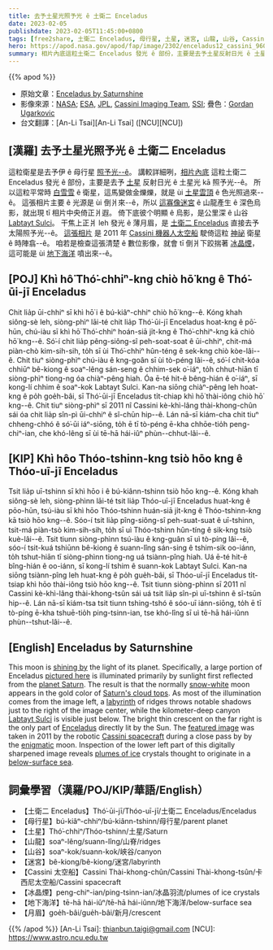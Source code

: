 ```yaml
---
title: 去予土星光照予光 ê 土衛二 Enceladus
date: 2023-02-05
publishdate: 2023-02-05T11:45:00+0800
tags: [free2share, 土衛二 Enceladus, 母行星, 土星, 迷宮, 山龍, 山谷, Cassini 太空船, 冰晶煙, 地下海洋, 月眉]
hero: https://apod.nasa.gov/apod/fap/image/2302/enceladus12_cassini_960.jpg
summary: 相片內底這粒土衛二 Enceladus 發光 ê 部份，主要是去予土星反射日光 ê 土星光 kā 照予光--ê。
---
```


{{% apod %}}

- 原始文章：[Enceladus by Saturnshine](https://apod.nasa.gov/apod/ap230205.html)
- 影像來源：[NASA](https://www.nasa.gov/); [ESA](https://www.esa.int/), [JPL](https://www.jpl.nasa.gov/), [Cassini Imaging Team](https://ciclops.org/), [SSI](https://www.spacescience.org/); 疊色：[Gordan Ugarkovic](https://www.flickr.com/people/ugordan/)
- 台文翻譯：[An-Li Tsai][An-Li Tsai] ([NCU][NCU])

## [漢羅] 去予土星光照予光 ê 土衛二 Enceladus
這粒衛星是去予伊 ê 母行星 [照予光--ê][shining by]。
講較詳細咧，[相片內底][pictured here] 這粒土衛二 Enceladus 發光 ê 部份，主要是去予 [土星][planet Saturn] 反射日光 ê 土星光 kā 照予光--ê。
所以這粒平常時 [白雪雪][snow-white] ê 衛星，這馬變做金爍爍，就是 ùi [土星雲頂][Saturn's cloud tops] ê 色光照過來--ê。
這張相片主要 ê 光源是 ùi 倒爿來--ê，所以 [這寡像迷宮][labyrinth] ê 山龍產生 ê 深色烏影，就出現 tī 相片中央倚正爿遐。
倚下底彼个明顯 ê 烏影，是公里深 ê 山谷 [Labtayt Sulci][Labtayt Sulci]。
干焦上正爿 leh 發光 ê 薄月眉，是 [土衛二 Enceladus][Enceladus] 直接去予太陽照予光--ê。
[這張相片][featured image] 是 2011 年 [Cassini 機器人太空船][Cassini spacecraft] 駛倚這粒 [神祕][enigmatic] 衛星 ê 時陣翕--ê。
咱若是檢查這張清楚 ê 數位影像，就會 tī 倒爿下跤揣著 [冰晶煙][plumes of ice]，這可能是 ùi  [地下海洋][below-surface sea] 噴出來--ê。



## [POJ] Khì hô͘ Thó͘-chhiⁿ-kng chiò hō͘ kng ê Thó͘-ūi-jī Enceladus
Chit lia̍p ūi-chhiⁿ sī khì hō͘ i ê bú-kiâⁿ-chhiⁿ chiò hō͘ kng--ê.
Kóng khah siông-sè leh, siòng-phìⁿ lāi-té chit lia̍p Thó͘-ūi-jī Enceladus hoat-kng ê pō͘-hūn, chú-iàu sī khì hō͘ Thó͘-chhiⁿ hoán-siā ji̍t-kng ê Thó͘-chhiⁿ-kng  kā chiò hō͘ kng--ê.
Só͘-í chit lia̍p pêng-siông-sî peh-soat-soat ê ūi-chhiⁿ, chit-má piàn-chò kim-sih-sih, to̍h sī ùi Thó͘-chhiⁿ hûn-téng ê sek-kng chiò kòe-lâi--ê.
Chit tiuⁿ siòng-phìⁿ chú-iàu ê kng-goân sī ùi tò-péng lâi--ê, só͘-í chit-kóa chhiūⁿ bê-kiong ê soaⁿ-lêng sán-seng ê chhim-sek o͘-iáⁿ, to̍h chhut-hiān tī siòng-phìⁿ tiong-ng óa chiàⁿ-pêng hiah.
Óa ē-té hit-ê bêng-hián ê o͘-iáⁿ, sī kong-lí chhim ê soaⁿ-kok Labtayt Sulci.
Kan-na siōng chiàⁿ-pêng leh hoat-kng ê po̍h goe̍h-bâi, sī Thó͘-ūi-jī Enceladus ti̍t-chiap khì hō͘ thài-iông chiò hō͘ kng--ê.
Chit tiuⁿ siòng-phìⁿ sī 2011 nî Cassini kè-khì-lâng thài-khong-chûn sái óa chit lia̍p sîn-pì ūi-chhiⁿ ê sî-chūn hip--ê.
Lán nā-sī kiám-cha chit tiuⁿ chheng-chhó ê só͘-ūi iáⁿ-siōng, to̍h ē tī tò-péng ē-kha chhōe-tio̍h peng-chiⁿ-ian, che khó-lêng sī ùi tē-hā hái-iûⁿ phùn--chhut-lâi--ê.


## [KIP] Khì hôo Thóo-tshinn-kng tsiò hōo kng ê Thóo-uī-jī Enceladus
Tsit lia̍p uī-tshinn sī khì hōo i ê bú-kiânn-tshinn tsiò hōo kng--ê.
Kóng khah siông-sè leh, siòng-phìnn lāi-té tsit lia̍p Thóo-uī-jī Enceladus huat-kng ê pōo-hūn, tsú-iàu sī khì hōo Thóo-tshinn huán-siā ji̍t-kng ê Thóo-tshinn-kng  kā tsiò hōo kng--ê.
Sóo-í tsit lia̍p pîng-siông-sî peh-suat-suat ê uī-tshinn, tsit-má piàn-tsò kim-sih-sih, to̍h sī uì Thóo-tshinn hûn-tíng ê sik-kng tsiò kuè-lâi--ê.
Tsit tiunn siòng-phìnn tsú-iàu ê kng-guân sī uì tò-píng lâi--ê, sóo-í tsit-kuá tshiūnn bê-kiong ê suann-lîng sán-sing ê tshim-sik oo-iánn, to̍h tshut-hiān tī siòng-phìnn tiong-ng uá tsiànn-pîng hiah.
Uá ē-té hit-ê bîng-hián ê oo-iánn, sī kong-lí tshim ê suann-kok Labtayt Sulci.
Kan-na siōng tsiànn-pîng leh huat-kng ê po̍h gue̍h-bâi, sī Thóo-uī-jī Enceladus ti̍t-tsiap khì hōo thài-iông tsiò hōo kng--ê.
Tsit tiunn siòng-phìnn sī 2011 nî Cassini kè-khì-lâng thài-khong-tsûn sái uá tsit lia̍p sîn-pì uī-tshinn ê sî-tsūn hip--ê.
Lán nā-sī kiám-tsa tsit tiunn tshing-tshó ê sóo-uī iánn-siōng, to̍h ē tī tò-píng ē-kha tshuē-tio̍h ping-tsinn-ian, tse khó-lîng sī uì tē-hā hái-iûnn phùn--tshut-lâi--ê.

## [English] Enceladus by Saturnshine

This moon is [shining by][shining by] the light of its planet.
Specifically, a large portion of Enceladus [pictured here][pictured here] is illuminated primarily by sunlight first reflected from the [planet Saturn][planet Saturn].
The result is that the normally [snow-white][snow-white] moon appears in the gold color of [Saturn's cloud tops][Saturn's cloud tops].
As most of the illumination comes from the image left, a [labyrinth][labyrinth] of ridges throws notable shadows just to the right of the image center, while the kilometer-deep canyon [Labtayt Sulci][Labtayt Sulci] is visible just below.
The bright thin crescent on the far right is the only part of [Enceladus][Enceladus] directly lit by the Sun.
The [featured image][featured image] was taken in 2011 by the robotic [Cassini spacecraft][Cassini spacecraft] during a close pass by by the [enigmatic][enigmatic] moon.
Inspection of the lower left part of this digitally sharpened image reveals [plumes of ice][plumes of ice] crystals thought to originate in a [below-surface sea][below-surface sea].


## 詞彙學習（漢羅/POJ/KIP/華語/English）
- 【土衛二 Enceladus】Thó͘-ūi-jī/Thóo-uī-jī/土衛二 Enceladus/Enceladus
- 【母行星】bú-kiâⁿ-chhiⁿ/bú-kiânn-tshinn/母行星/parent planet
- 【土星】Thó͘-chhiⁿ/Thóo-tshinn/土星/Saturn
- 【山龍】soaⁿ-lêng/suann-lîng/山脊/ridges
- 【山谷】soaⁿ-kok/suann-kok/峽谷/canyon
- 【迷宮】bê-kiong/bê-kiong/迷宮/labyrinth
- 【Cassini 太空船】Cassini Thài-khong-chûn/Cassini Thài-khong-tsûn/卡西尼太空船/Cassini spacecraft
- 【冰晶煙】peng-chiⁿ-ian/ping-tsinn-ian/冰晶羽流/plumes of ice crystals
- 【地下海洋】tē-hā hái-iûⁿ/tē-hā hái-iûnn/地下海洋/below-surface sea
- 【月眉】goe̍h-bâi/gue̍h-bâi/新月/crescent


{{% /apod %}}
[An-Li Tsai]: thianbun.taigi@gmail.com
[NCU]: https://www.astro.ncu.edu.tw

[copyright]: https://apod.nasa.gov/apod/fap/lib/about_apod.html#srapply
[License]: https://creativecommons.org/licenses/by/2.0/

[shining by]:https://en.wikipedia.org/wiki/Planetshine
[pictured here]:https://www.flickr.com/photos/ugordan/6823818755/
[planet Saturn]:https://solarsystem.nasa.gov/planets/saturn/in-depth/
[snow-white]:https://apod.nasa.gov/apod/ap050317.html
[Saturn's cloud tops]:https://apod.nasa.gov/apod/ap170829.html
[labyrinth]:https://en.wikipedia.org/wiki/Labyrinth
[Labtayt Sulci]:https://apod.nasa.gov/apod/ap081222.html
[Enceladus]:https://solarsystem.nasa.gov/moons/saturn-moons/enceladus/in-depth/
[featured image]:http://www.flickr.com/photos/ugordan/6823818755/
[Cassini spacecraft]:https://solarsystem.nasa.gov/missions/cassini/mission/spacecraft/cassini-orbiter/
[enigmatic]:https://www.intermountainpet.com/hubfs/Blog_Images/Dogs-tilting-their-heads.jpg
[plumes of ice]:https://apod.nasa.gov/apod/ap170416.html
[below-surface sea]:https://astrobiology.com/2022/09/new-evidence-for-habitability-in-enceladus-ocean.html


